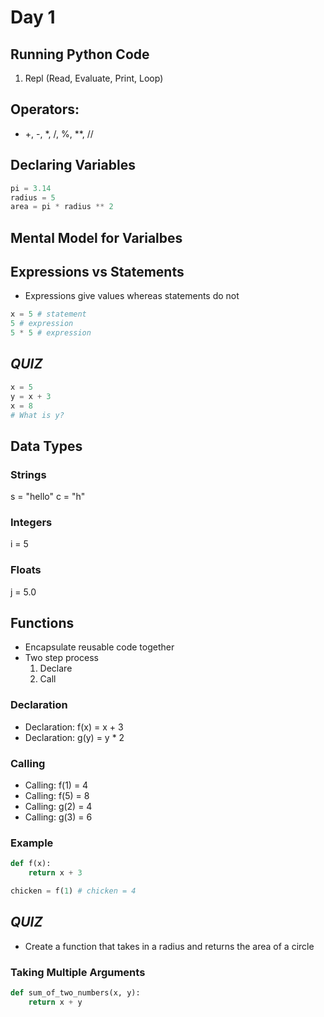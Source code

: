 # Day 1

## Running Python Code

1. Repl (Read, Evaluate, Print, Loop)

## Operators:

- +, -, \*, /, %, \*\*, //

## Declaring Variables

```py
pi = 3.14
radius = 5
area = pi * radius ** 2
```

## Mental Model for Varialbes

## Expressions vs Statements

- Expressions give values whereas statements do not

```py
x = 5 # statement
5 # expression
5 * 5 # expression
```

## **_QUIZ_**

```py
x = 5
y = x + 3
x = 8
# What is y?
```

## Data Types

### Strings

s = "hello"
c = "h"

### Integers

i = 5

### Floats

j = 5.0

## Functions

- Encapsulate reusable code together
- Two step process
  1. Declare
  2. Call

### Declaration

- Declaration: f(x) = x + 3
- Declaration: g(y) = y \* 2

### Calling

- Calling: f(1) = 4
- Calling: f(5) = 8
- Calling: g(2) = 4
- Calling: g(3) = 6

### Example

```py
def f(x):
    return x + 3

chicken = f(1) # chicken = 4
```

## **_QUIZ_**

- Create a function that takes in a radius and returns the area of a circle

### Taking Multiple Arguments

```py
def sum_of_two_numbers(x, y):
    return x + y
```
